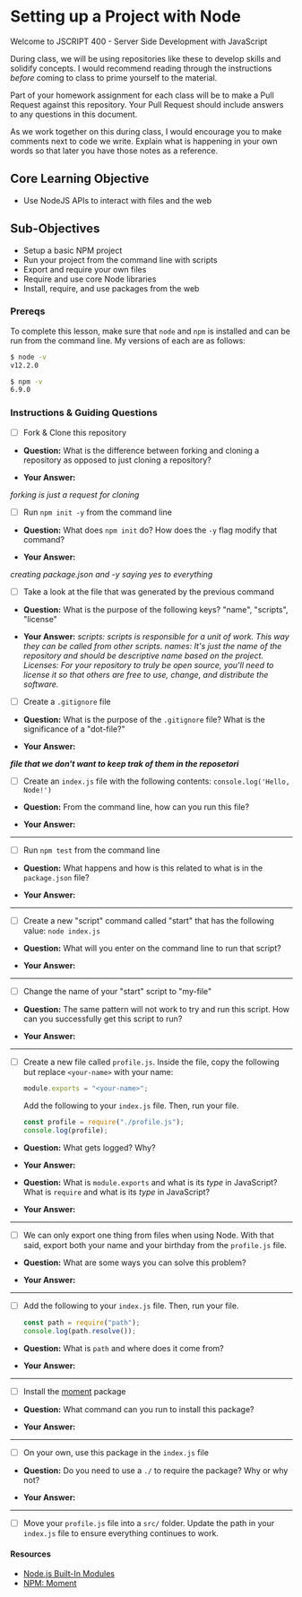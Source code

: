 # Setting up a Project with Node

Welcome to JSCRIPT 400 - Server Side Development with JavaScript

During class, we will be using repositories like these to develop skills and solidify concepts. I would recommend reading through the instructions _before_ coming to class to prime yourself to the material.

Part of your homework assignment for each class will be to make a Pull Request against this repository. Your Pull Request should include answers to any questions in this document.

As we work together on this during class, I would encourage you to make comments next to code we write. Explain what is happening in your own words so that later you have those notes as a reference.

## Core Learning Objective

- Use NodeJS APIs to interact with files and the web

## Sub-Objectives

- Setup a basic NPM project
- Run your project from the command line with scripts
- Export and require your own files
- Require and use core Node libraries
- Install, require, and use packages from the web

### Prereqs

To complete this lesson, make sure that `node` and `npm` is installed and can be run from the command line. My versions of each are as follows:

```bash
$ node -v
v12.2.0

$ npm -v
6.9.0
```

### Instructions & Guiding Questions

- [ ] Fork & Clone this repository

* **Question:** What is the difference between forking and cloning a repository as opposed to just cloning a repository?

* **Your Answer:**

_forking is just a request for cloning_

- [ ] Run `npm init -y` from the command line

* **Question:** What does `npm init` do? How does the `-y` flag modify that command?

* **Your Answer:**

_creating package.json and -y saying yes to everything_

- [ ] Take a look at the file that was generated by the previous command

* **Question:** What is the purpose of the following keys? "name", "scripts", "license"

* **Your Answer:**
  _scripts: scripts is responsible for a unit of work. This way they can be called from other scripts._
  _names: It's just the name of the repository and should be descriptive name based on the project._
  _Licenses: For your repository to truly be open source, you'll need to license it so that others are free to use, change, and distribute the software._

- [ ] Create a `.gitignore` file

* **Question:** What is the purpose of the `.gitignore` file? What is the significance of a "dot-file?"

* **Your Answer:**

**_file that we don't want to keep trak of them in the reposetori_**

- [ ] Create an `index.js` file with the following contents: `console.log('Hello, Node!')`

* **Question:** From the command line, how can you run this file?

* **Your Answer:**

---

- [ ] Run `npm test` from the command line

* **Question:** What happens and how is this related to what is in the `package.json` file?

* **Your Answer:**

---

- [ ] Create a new "script" command called "start" that has the following value: `node index.js`

* **Question:** What will you enter on the command line to run that script?

* **Your Answer:**

---

- [ ] Change the name of your "start" script to "my-file"

* **Question:** The same pattern will not work to try and run this script. How can you successfully get this script to run?

* **Your Answer:**

---

- [ ] Create a new file called `profile.js`. Inside the file, copy the following but replace `<your-name>` with your name:

  ```js
  module.exports = "<your-name>";
  ```

  Add the following to your `index.js` file. Then, run your file.

  ```js
  const profile = require("./profile.js");
  console.log(profile);
  ```

* **Question:** What gets logged? Why?

* **Your Answer:**

* **Question:** What is `module.exports` and what is its _type_ in JavaScript? What is `require` and what is its _type_ in JavaScript?

* **Your Answer:**

---

- [ ] We can only export one thing from files when using Node. With that said, export both your name and your birthday from the `profile.js` file.

* **Question:** What are some ways you can solve this problem?

* **Your Answer:**

---

- [ ] Add the following to your `index.js` file. Then, run your file.
  ```js
  const path = require("path");
  console.log(path.resolve());
  ```

* **Question:** What is `path` and where does it come from?

* **Your Answer:**

---

- [ ] Install the [moment](https://www.npmjs.com/package/moment) package

* **Question:** What command can you run to install this package?

* **Your Answer:**

---

- [ ] On your own, use this package in the `index.js` file

* **Question:** Do you need to use a `./` to require the package? Why or why not?

* **Your Answer:**

---

- [ ] Move your `profile.js` file into a `src/` folder. Update the path in your `index.js` file to ensure everything continues to work.

#### Resources

- [Node.js Built-In Modules](https://nodejs.org/dist/latest-v12.x/docs/api/)
- [NPM: Moment](https://www.npmjs.com/package/moment)
